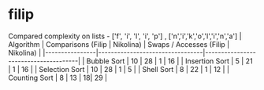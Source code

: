 # filip
Compared complexity on lists - ['f', 'i', 'l', 'i', 'p'] , ['n','i','k','o','l','i','n','a']
| Algorithm      | Comparisons (Filip \| Nikolina) | Swaps / Accesses (Filip \| Nikolina) |
|----------------|---------------------------------|--------------------------------------|
| Bubble Sort    | 10 \| 28                         |  1 \| 16                            |
| Insertion Sort | 5  \| 21                         |  1 \| 16                            |
| Selection Sort | 10 \| 28                         |  1 \| 5                             |
| Shell Sort     | 8  \| 22                         |  1 \| 12                            |
| Counting Sort  | 8  \| 13                         |  18\| 29                            |
